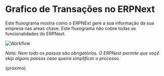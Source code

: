<!-- add-breadcrumbs -->
# Grafico de Transações no ERPNext

Este fluxograma mostra como o ERPNExt gere a sua informação da sua empresa nas areas
chave. Este fluxograma não cobre todas as funcionalidades do ERPNext.

<img class="screenshot" alt="Workflow" src="{{docs_base_url}}/assets/img/setup/overview-flow.png">

_Nota: Nem todo os passos são obrigatórios. O ERPNext permite que voçê skip alguns passos
caso queira simplificar o processo._

{proximo}
